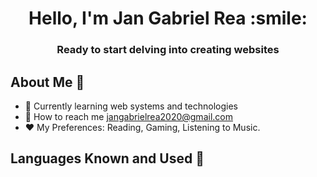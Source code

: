 <h1 align="center">Hello, I'm Jan Gabriel Rea :smile:</h1>
<h3 align="center">Ready to start delving into creating websites</h3>

## About Me :bookmark_tabs:
- 🥶 Currently learning web systems and technologies
- 📖 How to reach me jangabrielrea2020@gmail.com
- ❤️ My Preferences: Reading, Gaming, Listening to Music.

## Languages Known and Used 📕
